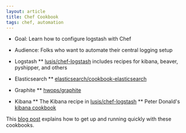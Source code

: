 ```yaml
---
layout: article
title: Chef Cookbook
tags: chef, automation
---
```


* Goal: Learn how to configure logstash with Chef
* Audience: Folks who want to automate their central logging setup

* Logstash
** [lusis/chef-logstash](https://github.com/lusis/chef-logstash)
  includes recipes for kibana, beaver, pyshipper, and others
* Elasticsearch
** [elasticsearch/cookbook-elasticsearch](https://github.com/elasticsearch/cookbook-elasticsearch)
* Graphite
** [hwops/graphite](https://github.com/hw-cookbooks/graphite)
* Kibana
** The Kibana recipe in [lusis/chef-logstash](https://github.com/lusis/chef-logstash)
** Peter Donald's
  [kibana cookbook](http://community.opscode.com/cookbooks/kibana)
  
This
[blog post](http://devopsanywhere.blogspot.it/2012/07/stash-those-logs-set-up-logstash.html) 
explains how to get up and running quickly with these cookbooks.
